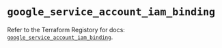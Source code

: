 # `google_service_account_iam_binding`

Refer to the Terraform Registory for docs: [`google_service_account_iam_binding`](https://www.terraform.io/docs/providers/google-beta/r/google_service_account_iam_binding).
